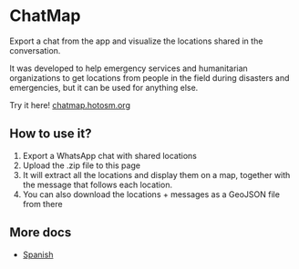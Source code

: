 # ChatMap

Export a chat from the app and visualize the locations shared in the conversation.

It was developed to help emergency services and humanitarian organizations to get
locations from people in the field during disasters and emergencies, but it can
be used for anything else.

Try it here! [chatmap.hotosm.org](https://chatmap.hotosm.org)

## How to use it?

1. Export a WhatsApp chat with shared locations
2. Upload the .zip file to this page
3. It will extract all the locations and display them on a map, together with the message that follows each location.
4. You can also download the locations + messages as a GeoJSON file from there

## More docs

* [Spanish](https://github.com/hotosm/chatmap/blob/master/docs/README.es.md)
